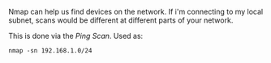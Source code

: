 
Nmap can help us find devices on the network.
If i'm connecting to my local subnet, scans would be different at different parts of your network.

This is done via the *Ping Scan*.
Used as:
```
nmap -sn 192.168.1.0/24
```
